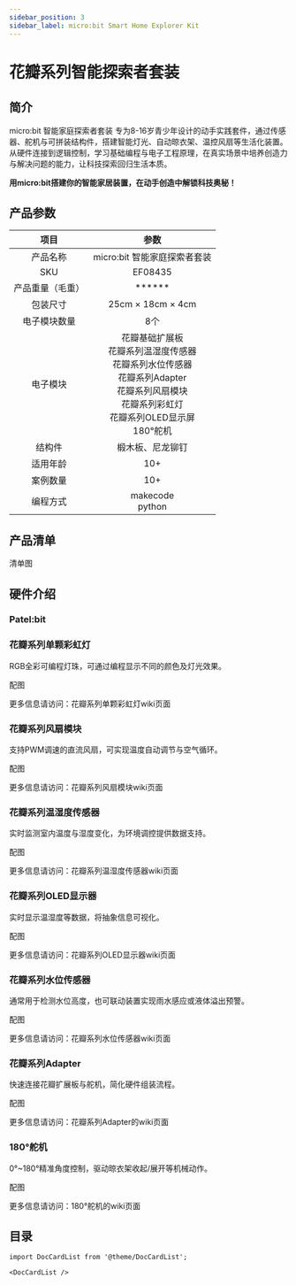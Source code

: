 ```yaml
---
sidebar_position: 3
sidebar_label: micro:bit Smart Home Explorer Kit
---
```


# 花瓣系列智能探索者套装

## 简介

micro:bit 智能家庭探索者套装
专为8-16岁青少年设计的动手实践套件，通过传感器、舵机与可拼装结构件，搭建智能灯光、自动晾衣架、温控风扇等生活化装置。从硬件连接到逻辑控制，学习基础编程与电子工程原理，在真实场景中培养创造力与解决问题的能力，让科技探索回归生活本质。

**用micro:bit搭建你的智能家居装置，在动手创造中解锁科技奥秘！**

## 产品参数

| 项目               | 参数                                                                 |
|:------------------:|:--------------------------------------------------------------------:|
| 产品名称           | micro:bit 智能家庭探索者套装                                                  |
| SKU                | EF08435                                                           |
| 产品重量（毛重）   | ******                                                             |
| 包装尺寸           | 25cm × 18cm × 4cm                              |
| 电子模块数量       | 8个                                                                |
| 电子模块           | 花瓣基础扩展板<br />花瓣系列温湿度传感器<br />花瓣系列水位传感器<br />花瓣系列Adapter<br />花瓣系列风扇模块<br />花瓣系列彩虹灯<br />花瓣系列OLED显示屏<br />180°舵机 |
| 结构件           | 椴木板、尼龙铆钉                                                        |
| 适用年龄           | 10+                                                                 |
| 案例数量           | 10+                                                                 |
| 编程方式           | makecode<br />python                                                  |

## 产品清单

清单图

## 硬件介绍

### Patel:bit



### 花瓣系列单颗彩虹灯

RGB全彩可编程灯珠，可通过编程显示不同的颜色及灯光效果。

配图

更多信息请访问：花瓣系列单颗彩虹灯wiki页面


### 花瓣系列风扇模块

支持PWM调速的直流风扇，可实现温度自动调节与空气循环。

配图

更多信息请访问：花瓣系列风扇模块wiki页面

### 花瓣系列温湿度传感器

实时监测室内温度与湿度变化，为环境调控提供数据支持。

配图

更多信息请访问：花瓣系列温湿度传感器wiki页面

### 花瓣系列OLED显示器

实时显示温湿度等数据，将抽象信息可视化。

配图

更多信息请访问：花瓣系列OLED显示器wiki页面

### 花瓣系列水位传感器

通常用于检测水位高度，也可联动装置实现雨水感应或液体溢出预警。

配图

更多信息请访问：花瓣系列水位传感器wiki页面

### 花瓣系列Adapter

快速连接花瓣扩展板与舵机，简化硬件组装流程。

配图

更多信息请访问：花瓣系列Adapter的wiki页面

### 180°舵机

0°~180°精准角度控制，驱动晾衣架收起/展开等机械动作。

配图

更多信息请访问：180°舵机的wiki页面

## 目录

```mdx-code-block
import DocCardList from '@theme/DocCardList';

<DocCardList />
```
